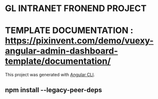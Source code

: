 # GL INTRANET FRONEND PROJECT

# TEMPLATE DOCUMENTATION  : https://pixinvent.com/demo/vuexy-angular-admin-dashboard-template/documentation/
This project was generated with [Angular CLI](https://github.com/angular/angular-cli).

## npm install --legacy-peer-deps